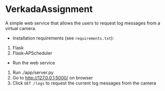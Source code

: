 # VerkadaAssignment
A simple web service that allows the users to request log messages from a virtual camera.

- Installation requirements (see `requirements.txt`):

1. Flask
2. Flask-APScheduler

- Run the web service

1. Run ./app/server.py
2. Go to http://127.0.0.1:5000/ on browser
3. Click `GET /logs` to request the current log messages from the camera
